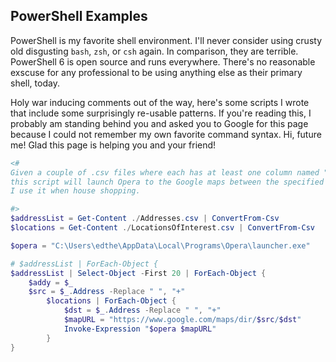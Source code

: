 
## PowerShell Examples

PowerShell is my favorite shell environment. I'll never consider using crusty old disgusting `bash`, `zsh`, or `csh` again. In comparison, they are terrible. PowerShell 6 is open source and runs everywhere. There's no reasonable exscuse for any professional to be using anything else as their primary shell, today.

Holy war inducing comments out of the way, here's some scripts I wrote that include some surprisingly re-usable patterns.
If you're reading this, I probably am standing behind you and asked you to Google for this page because I could not remember my own favorite command syntax. Hi, future me! Glad this page is helping you and your friend!

```powershell
<#
Given a couple of .csv files where each has at least one column named "Address",
this script will launch Opera to the Google maps between the specified locations.
I use it when house shopping.

#>
$addressList = Get-Content ./Addresses.csv | ConvertFrom-Csv
$locations = Get-Content ./LocationsOfInterest.csv | ConvertFrom-Csv

$opera = "C:\Users\edthe\AppData\Local\Programs\Opera\launcher.exe"

# $addressList | ForEach-Object {
$addressList | Select-Object -First 20 | ForEach-Object {
    $addy = $_
    $src = $_.Address -Replace " ", "+"
        $locations | ForEach-Object { 
            $dst = $_.Address -Replace " ", "+"
            $mapURL = "https://www.google.com/maps/dir/$src/$dst"
            Invoke-Expression "$opera $mapURL"
        }
}

```
